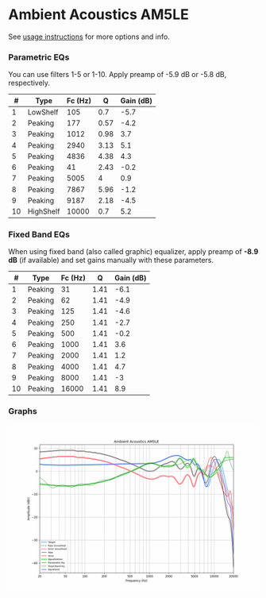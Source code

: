 # Ambient Acoustics AM5LE
See [usage instructions](https://github.com/jaakkopasanen/AutoEq#usage) for more options and info.

### Parametric EQs
You can use filters 1-5 or 1-10. Apply preamp of -5.9 dB or -5.8 dB, respectively.

|   # | Type      |   Fc (Hz) |    Q |   Gain (dB) |
|-----|-----------|-----------|------|-------------|
|   1 | LowShelf  |       105 | 0.7  |        -5.7 |
|   2 | Peaking   |       177 | 0.57 |        -4.2 |
|   3 | Peaking   |      1012 | 0.98 |         3.7 |
|   4 | Peaking   |      2940 | 3.13 |         5.1 |
|   5 | Peaking   |      4836 | 4.38 |         4.3 |
|   6 | Peaking   |        41 | 2.43 |        -0.2 |
|   7 | Peaking   |      5005 | 4    |         0.9 |
|   8 | Peaking   |      7867 | 5.96 |        -1.2 |
|   9 | Peaking   |      9187 | 2.18 |        -4.5 |
|  10 | HighShelf |     10000 | 0.7  |         5.2 |

### Fixed Band EQs
When using fixed band (also called graphic) equalizer, apply preamp of **-8.9 dB** (if available) and set gains manually with these parameters.

|   # | Type    |   Fc (Hz) |    Q |   Gain (dB) |
|-----|---------|-----------|------|-------------|
|   1 | Peaking |        31 | 1.41 |        -6.1 |
|   2 | Peaking |        62 | 1.41 |        -4.9 |
|   3 | Peaking |       125 | 1.41 |        -4.6 |
|   4 | Peaking |       250 | 1.41 |        -2.7 |
|   5 | Peaking |       500 | 1.41 |        -0.2 |
|   6 | Peaking |      1000 | 1.41 |         3.6 |
|   7 | Peaking |      2000 | 1.41 |         1.2 |
|   8 | Peaking |      4000 | 1.41 |         4.7 |
|   9 | Peaking |      8000 | 1.41 |        -3   |
|  10 | Peaking |     16000 | 1.41 |         8.9 |

### Graphs
![](./Ambient%20Acoustics%20AM5LE.png)
